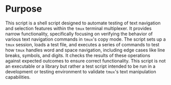 # Purpose
This script is a shell script designed to automate testing of text navigation and selection features within the `tmux` terminal multiplexer. It provides narrow functionality, specifically focusing on verifying the behavior of various text navigation commands in `tmux`'s copy mode. The script sets up a `tmux` session, loads a test file, and executes a series of commands to test how `tmux` handles word and space navigation, including edge cases like line breaks, symbols, and digits. It checks the results of these operations against expected outcomes to ensure correct functionality. This script is not an executable or a library but rather a test script intended to be run in a development or testing environment to validate `tmux`'s text manipulation capabilities.
